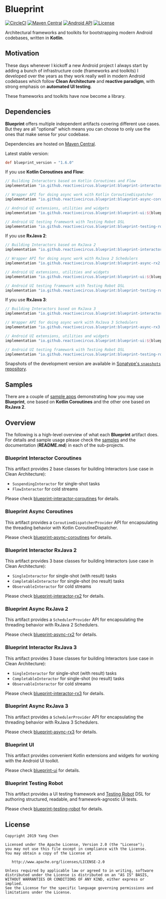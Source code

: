 # Blueprint

[![CircleCI](https://circleci.com/gh/ReactiveCircus/blueprint.svg?style=svg)](https://circleci.com/gh/ReactiveCircus/blueprint)
[![Maven Central](https://maven-badges.herokuapp.com/maven-central/io.github.reactivecircus.blueprint/blueprint-ui/badge.svg)](https://search.maven.org/search?q=g:io.github.reactivecircus.blueprint)
[![Android API](https://img.shields.io/badge/API-21%2B-blue.svg?label=API&maxAge=300)](https://www.android.com/history/)
[![License](https://img.shields.io/badge/License-Apache%202.0-blue.svg)](https://opensource.org/licenses/Apache-2.0)

Architectural frameworks and toolkits for bootstrapping modern Android codebases, written in **Kotlin**.

## Motivation

These days whenever I kickoff a new Android project I always start by adding a bunch of infrastructure code (frameworks and toolkits) I developed over the years as they work really well in modern Android codebases which follow **Clean Architecture** and **reactive paradigm**, with strong emphasis on **automated UI testing**.

These frameworks and toolkits have now become a library.

## Dependencies

**Blueprint** offers multiple independent artifacts covering different use cases. But they are all "optional" which means you can choose to only use the ones that make sense for your codebase.

Dependencies are hosted on [Maven Central][maven-central].

Latest stable version:

```groovy
def blueprint_version = "1.6.0"
```

If you use **Kotlin Coroutines and Flow**:

```groovy
// Building Interactors based on Kotlin Coroutines and Flow
implementation "io.github.reactivecircus.blueprint:blueprint-interactor-coroutines:${blueprint_version}"

// Wrapper API for doing async work with Kotlin CoroutineDispatcher
implementation "io.github.reactivecircus.blueprint:blueprint-async-coroutines:${blueprint_version}"

// Android UI extensions, utilities and widgets
implementation "io.github.reactivecircus.blueprint:blueprint-ui:${blueprint_version}"

// Android UI testing framework with Testing Robot DSL
implementation "io.github.reactivecircus.blueprint:blueprint-testing-robot:${blueprint_version}"
```

If you use **RxJava 2**:

```groovy
// Building Interactors based on RxJava 2
implementation "io.github.reactivecircus.blueprint:blueprint-interactor-rx2:${blueprint_version}"

// Wrapper API for doing async work with RxJava 2 Schedulers
implementation "io.github.reactivecircus.blueprint:blueprint-async-rx2:${blueprint_version}"

// Android UI extensions, utilities and widgets
implementation "io.github.reactivecircus.blueprint:blueprint-ui:${blueprint_version}"

// Android UI testing framework with Testing Robot DSL
implementation "io.github.reactivecircus.blueprint:blueprint-testing-robot:${blueprint_version}"
```

If you use **RxJava 3**:

```groovy
// Building Interactors based on RxJava 3
implementation "io.github.reactivecircus.blueprint:blueprint-interactor-rx3:${blueprint_version}"

// Wrapper API for doing async work with RxJava 3 Schedulers
implementation "io.github.reactivecircus.blueprint:blueprint-async-rx3:${blueprint_version}"

// Android UI extensions, utilities and widgets
implementation "io.github.reactivecircus.blueprint:blueprint-ui:${blueprint_version}"

// Android UI testing framework with Testing Robot DSL
implementation "io.github.reactivecircus.blueprint:blueprint-testing-robot:${blueprint_version}"
```

Snapshots of the development version are available in [Sonatype's `snapshots` repository][snap].

## Samples

There are a couple of [sample apps][samples] demonstrating how you may use **Blueprint**, one based on **Kotlin Coroutines** and the other one based on **RxJava 2**.

## Overview

The following is a high-level overview of what each **Blueprint** artifact does. For details and sample usage please check the [samples][samples] and the documentation (**README.md**) in each of the sub-projects.

### Blueprint Interactor Coroutines

This artifact provides 2 base classes for building Interactors (use case in Clean Architecture):

* `SuspendingInteractor` for single-shot tasks
* `FlowInteractor` for cold streams 

Please check [blueprint-interactor-coroutines][interactor-coroutines] for details.

### Blueprint Async Coroutines

This artifact provides a `CoroutineDispatcherProvider` API for encapsulating the threading behavior with Kotlin CoroutineDispatcher.

Please check [blueprint-async-coroutines][async-coroutines] for details.

### Blueprint Interactor RxJava 2

This artifact provides 3 base classes for building Interactors (use case in Clean Architecture):

* `SingleInteractor` for single-shot (with result) tasks
* `CompletableInteractor` for single-shot (no result) tasks
* `ObservableInteractor` for cold streams

Please check [blueprint-interactor-rx2][interactor-rx2] for details.

### Blueprint Async RxJava 2

This artifact provides a `SchedulerProvider` API for encapsulating the threading behavior with RxJava 2 Schedulers.

Please check [blueprint-async-rx2][async-rx2] for details.

### Blueprint Interactor RxJava 3

This artifact provides 3 base classes for building Interactors (use case in Clean Architecture):

* `SingleInteractor` for single-shot (with result) tasks
* `CompletableInteractor` for single-shot (no result) tasks
* `ObservableInteractor` for cold streams

Please check [blueprint-interactor-rx3][interactor-rx3] for details.

### Blueprint Async RxJava 3

This artifact provides a `SchedulerProvider` API for encapsulating the threading behavior with RxJava 3 Schedulers.

Please check [blueprint-async-rx3][async-rx3] for details.

### Blueprint UI

This artifact provides convenient Kotlin extensions and widgets for working with the Android UI toolkit.

Please check [blueprint-ui][ui] for details.

### Blueprint Testing Robot

This artifact provides a UI testing framework and [Testing Robot][testing-robot-article] DSL for authoring structured, readable, and framework-agnostic UI tests.

Please check [blueprint-testing-robot][testing-robot] for details.

## License

```
Copyright 2019 Yang Chen

Licensed under the Apache License, Version 2.0 (the "License");
you may not use this file except in compliance with the License.
You may obtain a copy of the License at

   http://www.apache.org/licenses/LICENSE-2.0

Unless required by applicable law or agreed to in writing, software
distributed under the License is distributed on an "AS IS" BASIS,
WITHOUT WARRANTIES OR CONDITIONS OF ANY KIND, either express or implied.
See the License for the specific language governing permissions and
limitations under the License.
```

[maven-central]: https://search.maven.org/search?q=g:io.github.reactivecircus.blueprint
[snap]: https://oss.sonatype.org/content/repositories/snapshots/
[samples]: samples/
[interactor-coroutines]: blueprint-interactor-coroutines/
[async-coroutines]: blueprint-async-coroutines/
[interactor-rx2]: blueprint-interactor-rx2/
[async-rx2]: blueprint-async-rx2/
[interactor-rx3]: blueprint-interactor-rx3/
[async-rx3]: blueprint-async-rx3/
[ui]: blueprint-ui/
[testing-robot]: blueprint-testing-robot/
[testing-robot-article]: https://academy.realm.io/posts/kau-jake-wharton-testing-robots/
